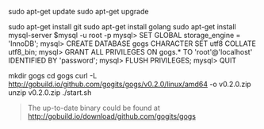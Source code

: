 sudo apt-get update
sudo apt-get upgrade

sudo apt-get install git
sudo apt-get install golang
sudo apt-get install mysql-server
$mysql -u root -p
mysql> SET GLOBAL storage_engine = 'InnoDB';
mysql> CREATE DATABASE gogs CHARACTER SET utf8 COLLATE utf8_bin;
mysql> GRANT ALL PRIVILEGES ON gogs.* TO 'root'@'localhost' IDENTIFIED BY 'password';
mysql> FLUSH PRIVILEGES;
mysql> QUIT


mkdir gogs
cd gogs
curl -L http://gobuild.io/github.com/gogits/gogs/v0.2.0/linux/amd64 -o v0.2.0.zip
unzip v0.2.0.zip
./start.sh

> The up-to-date binary could be found at
> http://gobuild.io/download/github.com/gogits/gogs
